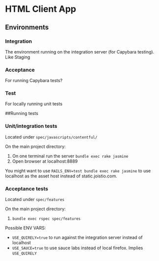 # HTML Client App

## Environments

### Integration
The environment running on the integration server (for Capybara testing). Like Staging

### Acceptance
For running Capybara tests?

### Test
For locally running unit tests

##Running tests

### Unit/integration tests

Located under `spec/javascripts/contentful/`

On the main project directory:

1. On one terminal run the server `bundle exec rake jasmine`
2. Open browser at localhost:8889

You might want to use `RAILS_ENV=test bundle exec rake jasmine` to use
localhost as the asset host instead of static.joistio.com.

### Acceptance tests

Located under `spec/features`

On the main project directory:

1. `bundle exec rspec spec/features`

Possible ENV VARS:

- `USE_QUIRELY=true` to run against the integration server
  instead of localhost
- `USE_SAUCE=true` to use sauce labs instead of local firefox.
  Implies `USE_QUIRELY`
